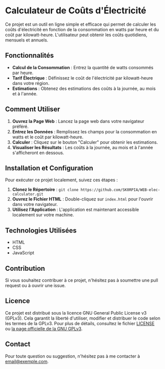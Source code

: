 # Calculateur de Coûts d'Électricité

Ce projet est un outil en ligne simple et efficace qui permet de calculer les coûts d'électricité en fonction de la consommation en watts par heure et du coût par kilowatt-heure. L'utilisateur peut obtenir les coûts quotidiens, mensuels et annuels.

## Fonctionnalités

- **Calcul de la Consommation** : Entrez la quantité de watts consommés par heure.
- **Tarif Électrique** : Définissez le coût de l'électricité par kilowatt-heure dans votre région.
- **Estimations** : Obtenez des estimations des coûts à la journée, au mois et à l'année.

## Comment Utiliser

1. **Ouvrez la Page Web** : Lancez la page web dans votre navigateur préféré.
2. **Entrez les Données** : Remplissez les champs pour la consommation en watts et le coût par kilowatt-heure.
3. **Calculer** : Cliquez sur le bouton "Calculer" pour obtenir les estimations.
4. **Visualiser les Résultats** : Les coûts à la journée, au mois et à l'année s'afficheront en dessous.

## Installation et Configuration

Pour exécuter ce projet localement, suivez ces étapes :

1. **Clonez le Répertoire** : `git clone https://github.com/SK0RPIA/WEB-elec-calculator.git`
2. **Ouvrez le Fichier HTML** : Double-cliquez sur `index.html` pour l'ouvrir dans votre navigateur.
3. **Utilisez l'Application** : L'application est maintenant accessible localement sur votre machine.

## Technologies Utilisées

- HTML
- CSS
- JavaScript

## Contribution

Si vous souhaitez contribuer à ce projet, n'hésitez pas à soumettre une pull request ou à ouvrir une issue.

## Licence

Ce projet est distribué sous la licence GNU General Public License v3 (GPLv3). Cela garantit la liberté d'utiliser, modifier et distribuer le code selon les termes de la GPLv3. Pour plus de détails, consultez le fichier [LICENSE](LICENSE) ou [la page officielle de la GNU GPLv3](https://www.gnu.org/licenses/gpl-3.0.html).

## Contact

Pour toute question ou suggestion, n'hésitez pas à me contacter à [email@exemple.com](mailto:email@exemple.com).
